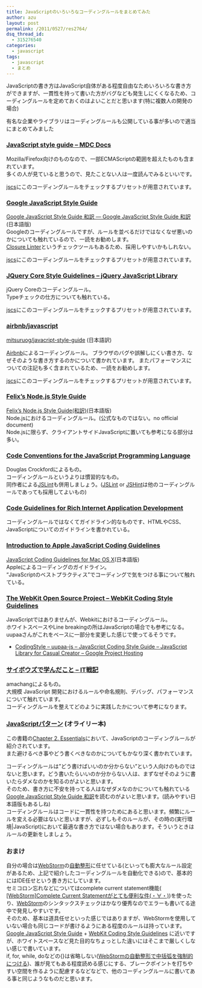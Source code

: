 ```yaml
---
title: JavaScriptのいろいろなコーディングルールをまとめてみた
author: azu
layout: post
permalink: /2011/0527/res2764/
dsq_thread_id:
  - 315276540
categories:
  - javascript
tags:
  - javascript
  - まとめ
---
```

JavaScriptの書き方はJavaScript自体がある程度自由なためいろいろな書き方ができますが、一貫性を持って書いた方がバグなども発生しにくくなるため、コーディングルールを定めておくのはよいことだと思います(特に複数人の開発の場合)

有名な企業やライブラリはコーディングルールも公開している事が多いので適当にまとめてみました

### [JavaScript style guide &#8211; MDC Docs][1]

Mozilla/Firefox向けのものなので、一部ECMAScriptの範囲を超えたものも含まれています。   
多くの人が見ていると思うので、見たことない人は一度読んでみるといいです。

[jscs][]にこのコーディングルールをチェックするプリセットが用意されています。

### [Google JavaScript Style Guide][2]

[Google JavaScript Style Guide 和訳 — Google JavaScript Style Guide 和訳][3](日本語版)   
Googleのコーディングルールですが、ルールを並べるだけではなくなぜ悪いのかについても触れているので、一読をお勧めします。   
[Closure Linter][4]というチェックツールもあるため、採用しやすいかもしれない。

[jscs][]にこのコーディングルールをチェックするプリセットが用意されています。

### [JQuery Core Style Guidelines &#8211; jQuery JavaScript Library][5]

jQuery Coreのコーディングルール。   
Typeチェックの仕方についても触れている。

[jscs][]にこのコーディングルールをチェックするプリセットが用意されています。

### [airbnb/javascript](https://github.com/airbnb/javascript "airbnb/javascript")

[mitsuruog/javacript-style-guide](https://github.com/mitsuruog/javacript-style-guide "mitsuruog/javacript-style-guide") (日本語訳)

[Airbnb](https://www.airbnb.jp/ "Airbnb")によるコーディングルール。
ブラウザのバグや誤解しにくい書き方、なぜそのような書き方するのかについて書かれています。
またパフォーマンスについての注記も多く含まれているため、一読をお勧めします。

[jscs][]にこのコーディングルールをチェックするプリセットが用意されています。

### [Felix&#8217;s Node.js Style Guide][7]

[Felix&#8217;s Node.js Style Guide(和訳)][8](日本語版)   
Node.jsにおけるコーディングルール。(公式なものではない。no official document)   
Node.jsに限らず、クライアントサイドJavaScriptに置いても参考になる部分は多い。

### [Code Conventions for the JavaScript Programming Language][9]

Douglas Crockfordによるもの。   
コーディングルールというよりは慣習的なもの。   
同作者による[JSLint][10]も併用しましょう。([JSLint][10] or [JSHint][11]は他のコーディングルールであっても採用してよいもの)

### [Code Guidelines for Rich Internet Application Development][12]

コーディングルールではなくてガイドライン的なものです、HTMLやCSS、JavaScriptについてのガイドラインを書かれている。

### [Introduction to Apple JavaScript Coding Guidelines][13]

[JavaScript Coding Guidelines for Mac OS X][14](日本語版)   
Appleによるコーディングのガイドライン。   
&#8220;JavaScriptのベストプラクティス&#8221;でコーディングで気をつける事について触れている。

### [The WebKit Open Source Project &#8211; WebKit Coding Style Guidelines][15]

JavaScriptではありませんが、Webkitにおけるコーディングルール。   
ホワイトスペースやLine breakingの所はJavaScriptの場合でも参考になる。   
uupaaさんがこれをベースに一部分を変更した感じで使ってるそうです。

*   [CodingStyle &#8211; uupaa-js &#8211; JavaScript Coding Style Guide &#8211; JavaScript Library for Casual Creator &#8211; Google Project Hosting][16]

### [サイボウズで学んだこと &#8211; IT戦記][17]

amachangによるもの。   
大規模 JavaScript 開発におけるルールや命名規則、デバッグ、パフォーマンスについて触れています。   
コーディングルールを整えてどのように実践したかについて参考になります。

### [JavaScriptパターン][18] (オライリー本)

この書籍の[Chapter 2. Essentials][19]において、JavaScriptのコーディングルールが紹介されています。   
また避けるべき事やどう書くべきなのかについてもかなり深く書かれています。

コーディングルールは&#8221;どう書けばいいのか分からない&#8221;という人向けのものではないと思います。どう書いたらいいのか分からない人は、まずなぜそのように書いたらダメなのかを知るのがよいと思います。   
そのため、書き方に不安を持ってる人はなぜダメなのかについても触れている[Google JavaScript Style Guide 和訳][3]を読むのがよいと思います。(読みやすい日本語版もあるしね)   
コーディングルールはコードに一貫性を持つためにあると思います。頻繁にルールを変える必要はないと思いますが、必ずしもそのルールが、その時の(実行環境|JavaScript)において最適な書き方ではない場合もあります。そういうときはルールの更新をしましょう。

### おまけ

自分の場合は[WebStorm][20]の[自動整形][21]に任せている(といっても膨大なルール設定があるため、上記で紹介したコーディングルールを自動化できる)ので、基本的にはIDE任せという書き方にしています。   
セミコロン忘れなどについてはcomplete current statement機能([ [WebStorm]Complete Current Statementがとても便利な件(・∀・)][22])を使ったり、[WebStorm][20]のシンタックスチェックはかなり優秀なのでエラーも書いてる途中で発見しやすいです。   
そのため、基本は道具任せといった感じではありますが、WebStormを使用していない場合も同じコードが書けるようにある程度のルールは持っています。   
[Google JavaScript Style Guide][2] + [WebKit Coding Style Guidelines][15] に近いですが、ホワイトスペースなど見た目的なちょっとした違いにはそこまで厳しくしない感じで書いています。   
if, for, while, doなどの{}は省略しない([WebStormの自動整形で中括弧を強制的につける][23])、誰が見てもある程度読める感じにする、ブレークポイントを打ちやすい空間を作るように配慮するなどなどで、他のコーディングルールに書いてある事と同じようなものだと思います。

 [1]: https://developer.mozilla.org/ja/JavaScript_style_guide
 [2]: http://google-styleguide.googlecode.com/svn/trunk/javascriptguide.xml
 [3]: http://cou929.nu/data/google_javascript_style_guide/
 [4]: http://code.google.com/intl/ja/closure/utilities/docs/linter_howto.html
 [5]: http://docs.jquery.com/JQuery_Core_Style_Guidelines
 [6]: http://dojotoolkit.org/community/styleGuide
 [7]: http://nodeguide.com/style.html
 [8]: http://popkirby.github.com/contents/nodeguide/style.html
 [9]: http://javascript.crockford.com/code.html
 [10]: http://www.jslint.com/
 [11]: http://www.jshint.com/
 [12]: http://jibbering.com/faq/notes/code-guidelines/
 [13]: https://developer.apple.com/library/mac/#documentation/ScriptingAutomation/Conceptual/JSCodingGuide/Introduction/Introduction.html
 [14]: http://developer.apple.com/jp/documentation/ScriptingAutomation/Conceptual/JSCodingGuide/
 [15]: http://www.webkit.org/coding/coding-style.html
 [16]: http://code.google.com/p/uupaa-js/wiki/CodingStyle
 [17]: http://d.hatena.ne.jp/amachang/20100917/1284700700
 [18]: http://www.amazon.co.jp/exec/obidos/ASIN/4873114888/book042-22/ref=nosim/
 [19]: http://efcl.info/adiary/JavaScriptPatterns/Chapter2Essentials
 [20]: http://www.jetbrains.com/webstorm/
 [21]: http://efcl.info/2010/1027/res2023/
 [22]: http://blog.livedoor.jp/okashi1/archives/51751259.html
 [23]: http://meme.efcl.info/2011/05/webstorm_29.html
 [jscs]: https://github.com/jscs-dev/node-jscs#preset  "jscs-dev/node-jscs"
